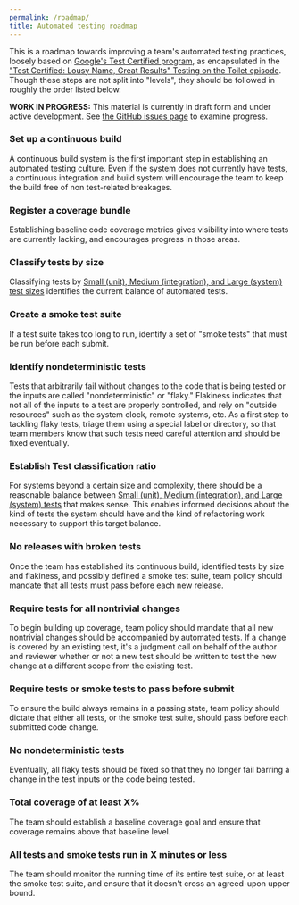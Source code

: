 ```yaml
---
permalink: /roadmap/
title: Automated testing roadmap
---
```

This is a roadmap towards improving a team's automated testing practices,
loosely based on [Google's Test Certified
program](https://mike-bland.com/2011/10/18/test-certified.html), as
encapsulated in the ["Test Certified: Lousy Name, Great Results" Testing on the
Toilet episode](https://mike-bland.com/images/tott-test-certified.jpg). Though
these steps are not split into "levels", they should be followed in roughly the
order listed below.

**WORK IN PROGRESS:** This material is currently in draft form and under
active development. See [the GitHub issues
page](https://github.com/18F/automated-testing-playbook/issues) to examine
progress.

### <a name="cb"></a>Set up a continuous build

A continuous build system is the first important step in establishing
an automated testing culture. Even if the system does not currently have tests,
a continuous integration and build system will encourage the team to keep the build free of non test-related breakages.

### <a name="coverage"></a>Register a coverage bundle

Establishing baseline code coverage metrics gives visibility into where tests
are currently lacking, and encourages progress in those areas.

### <a name="classify"></a>Classify tests by size

Classifying tests by [Small (unit), Medium (integration), and Large (system)
test sizes](../principles-practices-idioms/#sml) identifies the current
balance of automated tests.

### <a name="smoke"></a>Create a smoke test suite

If a test suite takes too long to run, identify a set of "smoke tests" that
must be run before each submit.

### <a name="mark-flaky"></a>Identify nondeterministic tests

Tests that arbitrarily fail without changes to the code that is being tested or the
inputs are called "nondeterministic" or "flaky." Flakiness indicates that not
all of the inputs to a test are properly controlled, and rely on "outside
resources" such as the system clock, remote systems, etc. As a first step to
tackling flaky tests, triage them using a special label or directory, so that
team members know that such tests need careful attention and should be fixed
eventually.

### <a name="ratio"></a>Establish Test classification ratio

For systems beyond a certain size and complexity, there should be a reasonable
balance between [Small (unit), Medium (integration), and Large (system)
tests](../principles-practices-idioms/#sml) that makes sense. This enables
informed decisions about the kind of tests the system should have and the kind
of refactoring work necessary to support this target balance.

### <a name="releases"></a>No releases with broken tests

Once the team has established its continuous build, identified tests by size
and flakiness, and possibly defined a smoke test suite, team policy should
mandate that all tests must pass before each new release.

### <a name="require"></a>Require tests for all nontrivial changes

To begin building up coverage, team policy should mandate that all new
nontrivial changes should be accompanied by automated tests. If a change is
covered by an existing test, it's a judgment call on behalf of the author and
reviewer whether or not a new test should be written to test the new change at
a different scope from the existing test.

### <a name="pass-before-submit"></a>Require tests or smoke tests to pass before submit

To ensure the build always remains in a passing state, team policy should
dictate that either all tests, or the smoke test suite, should pass before
each submitted code change.

### <a name="no-flaky"></a>No nondeterministic tests

Eventually, all flaky tests should be fixed so that they no longer fail
barring a change in the test inputs or the code being tested.

### <a name="total-cov"></a>Total coverage of at least X%

The team should establish a baseline coverage goal and ensure that coverage
remains above that baseline level.

### <a name="runtime"></a>All tests and smoke tests run in X minutes or less

The team should monitor the running time of its entire test suite, or at least
the smoke test suite, and ensure that it doesn't cross an agreed-upon upper
bound.

